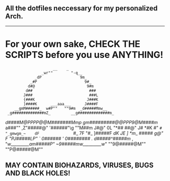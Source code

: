 ## All the dotfiles neccessary for my personalized Arch.
----------------------------------
# For your own sake, CHECK THE SCRIPTS before you use ANYTHING!

                         __    _
                    _wr""        "-q__
                 _dP                 9m_
               _#P                     9#_
              d#@                       9#m
             d##                         ###
            J###                         ###L
            {###K                       J###K
            ]####K      ___aaa___      J####F
        __gmM######_  w#P""   ""9#m  _d#####Mmw__
     _g##############mZ_         __g##############m_
   _d####M@PPPP@@M#######Mmp gm#########@@PPP9@M####m_
  a###""          ,Z"#####@" '######"\g          ""M##m
 J#@"             0L  "*##     ##@"  J#              *#K
 #"               `#    "_gmwgm_~    dF               `#_
7F                 "#_   ]#####F   _dK                 JE
]                    *m__ ##### __g@"                   F
                       "PJ#####LP"
 `                       0######_                      '
                       _0########_
     .               _d#####^#####m__              ,
      "*w_________am#####P"   ~9#####mw_________w*"
          ""9@#####@M""           ""P@#####@M""
          
## MAY CONTAIN BIOHAZARDS, VIRUSES, BUGS AND BLACK HOLES!
